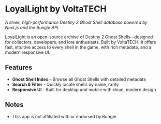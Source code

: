 # LoyalLight by VoltaTECH  
*A sleek, high-performance Destiny 2 Ghost Shell database powered by Next.js and the Bungie API.*

LoyalLight is an open-source archive of Destiny 2 Ghost Shells—designed for collectors, developers, and lore enthusiasts. Built by VoltaTECH, it offers fast, intuitive access to every shell in the game, with rich metadata, and a modern responsive UI.

## Features

- **Ghost Shell Index** - Browse all Ghost Shells with detailed metadata  
- **Search & Filter** - Quickly locate shells by name, rarity
- **Responsive UI** - Built for desktop and mobile with clean, modern design  

## Notes

- This app is not affiliated with or endorsed by Bungie
